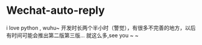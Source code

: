 # Wechat-auto-reply
i love python , wuhu~
开发时长两个半小时（警觉），有很多不完善的地方，以后有时间可能会推出第二版第三版...
就这么多,see you ~ ~

